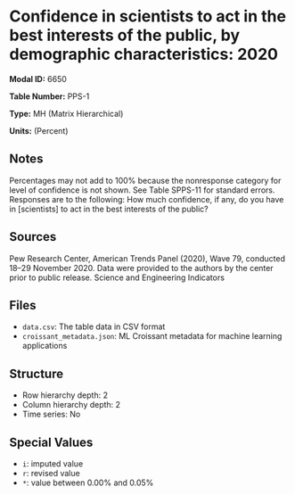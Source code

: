 # Confidence in scientists to act in the best interests of the public, by demographic characteristics: 2020

**Modal ID:** 6650

**Table Number:** PPS-1

**Type:** MH (Matrix Hierarchical)

**Units:** (Percent)

## Notes

Percentages may not add to 100% because the nonresponse category for level of confidence is not shown. See Table SPPS-11 for standard errors. Responses are to the following: How much confidence, if any, do you have in [scientists] to act in the best interests of the public?

## Sources

Pew Research Center, American Trends Panel (2020), Wave 79, conducted 18–29 November 2020. Data were provided to the authors by the center prior to public release. Science and Engineering Indicators

## Files

- `data.csv`: The table data in CSV format
- `croissant_metadata.json`: ML Croissant metadata for machine learning applications

## Structure

- Row hierarchy depth: 2
- Column hierarchy depth: 2
- Time series: No

## Special Values

- `i`: imputed value
- `r`: revised value
- `*`: value between 0.00% and 0.05%
